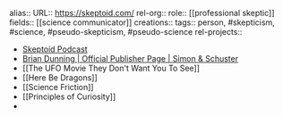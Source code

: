 alias::
URL:: https://skeptoid.com/
rel-org::
role:: [[professional skeptic]] 
fields:: [[science communicator]] 
creations:: 
tags:: person, #skepticism, #science, #pseudo-skepticism, #pseudo-science 
rel-projects:: 

- [Skeptoid Podcast](https://skeptoid.com/)
- [Brian Dunning | Official Publisher Page | Simon & Schuster](https://www.simonandschuster.com/authors/Brian-Dunning/127770837)
- [[The UFO Movie They Don't Want You To See]]
- [[Here Be Dragons]]
- [[Science Friction]]
- [[Principles of Curiosity]]
-